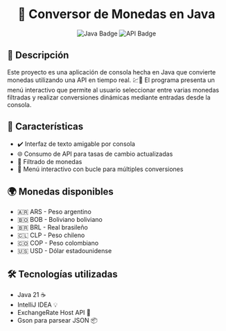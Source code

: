 <h1 align="center">💱 Conversor de Monedas en Java</h1>

<p align="center">
  <img src="https://img.shields.io/badge/Java-17-blue?style=for-the-badge&logo=java" alt="Java Badge"/>
  <img src="https://img.shields.io/badge/API-ExchangeRateHost-green?style=for-the-badge" alt="API Badge"/>
</p>

<h2>📌 Descripción</h2>

<p>
  Este proyecto es una aplicación de consola hecha en Java que convierte monedas utilizando una API en tiempo real. 💹💸
  El programa presenta un menú interactivo que permite al usuario seleccionar entre varias monedas filtradas y realizar conversiones dinámicas mediante entradas desde la consola.
</p>

<h2>🚀 Características</h2>

<ul>
  <li>✔️ Interfaz de texto amigable por consola</li>
  <li>🌐 Consumo de API para tasas de cambio actualizadas</li>
  <li>🔎 Filtrado de monedas </li>
  <li>🔁 Menú interactivo con bucle para múltiples conversiones</li>
</ul>

<h2>🌍 Monedas disponibles</h2>

<ul>
  <li>🇦🇷 ARS - Peso argentino</li>
  <li>🇧🇴 BOB - Boliviano boliviano</li>
  <li>🇧🇷 BRL - Real brasileño</li>
  <li>🇨🇱 CLP - Peso chileno</li>
  <li>🇨🇴 COP - Peso colombiano</li>
  <li>🇺🇸 USD - Dólar estadounidense</li>
</ul>

<h2>🛠️ Tecnologías utilizadas</h2>

<ul>
  <li>Java 21 ☕</li>
  <li>IntelliJ IDEA 💡</li>
  <li>ExchangeRate Host API 🔗</li>
  <li>Gson para parsear JSON 📦</li>
</ul>


